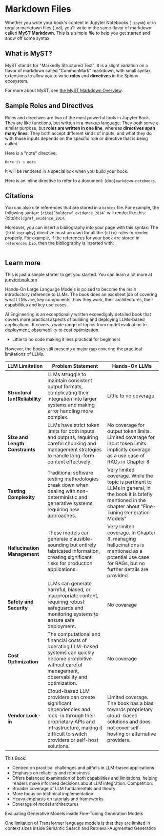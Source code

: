 # Markdown Files

Whether you write your book's content in Jupyter Notebooks (`.ipynb`) or
in regular markdown files (`.md`), you'll write in the same flavor of markdown
called **MyST Markdown**.
This is a simple file to help you get started and show off some syntax.

## What is MyST?

MyST stands for "Markedly Structured Text". It
is a slight variation on a flavor of markdown called "CommonMark" markdown,
with small syntax extensions to allow you to write **roles** and **directives**
in the Sphinx ecosystem.

For more about MyST, see [the MyST Markdown Overview](https://jupyterbook.org/content/myst.html).

## Sample Roles and Directives

Roles and directives are two of the most powerful tools in Jupyter Book. They
are like functions, but written in a markup language. They both
serve a similar purpose, but **roles are written in one line**, whereas
**directives span many lines**. They both accept different kinds of inputs,
and what they do with those inputs depends on the specific role or directive
that is being called.

Here is a "note" directive:

```{note}
Here is a note
```

It will be rendered in a special box when you build your book.

Here is an inline directive to refer to a document: {doc}`markdown-notebooks`.


## Citations

You can also cite references that are stored in a `bibtex` file. For example,
the following syntax: `` {cite}`holdgraf_evidence_2014` `` will render like
this: {cite}`holdgraf_evidence_2014`.

Moreover, you can insert a bibliography into your page with this syntax:
The `{bibliography}` directive must be used for all the `{cite}` roles to
render properly.
For example, if the references for your book are stored in `references.bib`,
then the bibliography is inserted with:

```{bibliography}
```

## Learn more

This is just a simple starter to get you started.
You can learn a lot more at [jupyterbook.org](https://jupyterbook.org).


Hands-On Large Language Models is poised to become the main introductory reference to LLMs. The book does an excellent job of covering what LLMs are, key components, how they work, their architectures, their capabilities and key use cases. 

AI Engineering is an exceptionally written exceedignly detailed book that covers more practical aspects of building and deploying LLMs-based applications. It covers a wide range of topics from model evaluation to deployment, observability to cost optimization.
- Little to no code making it less practical for beginners


However, the books still presents a major gap covering the practical limitations of LLMs.

| LLM Limitation | Problem Statement | Hands-On LLMs |
|----------------|-------------|---------------|
| **Structural (un)Reliability** | LLMs struggle to maintain consistent output formats, complicating their integration into larger systems and making error handling more complex. | Little to no coverage |
| **Size and Length Constraints** | LLMs have strict token limits for both inputs and outputs, requiring careful chunking and management strategies to handle long-form content effectively. | No coverage for output token limits. Limited coverage for input token limits implicitly coverage as a use case of RAGs in Chapter 8 |
| **Testing Complexity** | Traditional software testing methodologies break down when dealing with non-deterministic and generative systems, requiring new approaches. | Very limited coverage. While the topic is pertinent to LLMs in general, in the book it is briefly mentioned in the chapter about "Fine-Tuning Generation Models" |
| **Hallucination Management** | These models can generate plausible-sounding but entirely fabricated information, creating significant risks for production applications. | Very limited coverage. In Chapter 8, managing hallucinations is mentioned as a potential use case for RAGs, but no further details are provided. |
| **Safety and Security** | LLMs can generate harmful, biased, or inappropriate content, requiring robust safeguards and monitoring systems to ensure safe deployment. | No coverage |
| **Cost Optimization** | The computational and financial costs of operating LLM-based systems can quickly become prohibitive without careful management, observability and optimization. | No coverage |
| **Vendor Lock-in** | Cloud-based LLM providers can create significant dependencies and lock-in through their proprietary APIs and infrastructure, making it difficult to switch providers or self-host solutions. | Limited coverage. The book has a bias towards proprietary cloud-based solutions and does not cover self-hosting or alternative providers. |



This Book: 
- Centred on practical challenges and pitfalls in LLM-based applications 
- Emphasis on reliability and robustness 
- Offers balanced examination of both capabilities and limitations, helping readers make informed decisions about LLM integration. 
Competition: 
- Broader coverage of LLM fundamentals and theory 
- More focus on technical implementation 
- Heavy emphasis on tutorials and frameworks 
- Coverage of model architectures 




Evaluating Generative Models inside Fine-Tuning Generation Models

One limitation of Transformer language models is that they are limited in context sizes inside Semantic Search and Retrieval-Augmented Generation